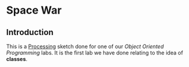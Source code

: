 # Space War

## Introduction
This is a [Processing](https://processing.org/) sketch done for one of our *Object Oriented Programming* labs. It is the first lab we have done relating to the idea of **classes**.
